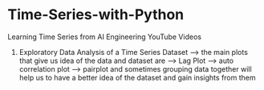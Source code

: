 # Time-Series-with-Python
Learning Time Series from AI Engineering YouTube Videos 

1) Exploratory Data Analysis of a Time Series Dataset
    --> the main plots that give us idea of the data and dataset are 
                --> Lag Plot
                --> auto correlation plot
                --> pairplot and sometimes grouping data together will help us to have a better idea of the dataset and gain insights from them
